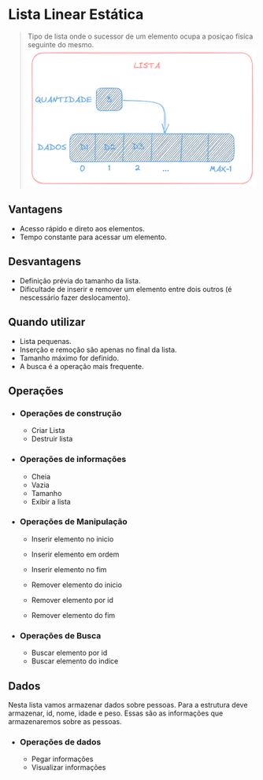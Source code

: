 # Lista Linear Estática
> Tipo de lista onde o sucessor de um elemento ocupa 
a posiçao física seguinte do mesmo.
<img src="../../doc_images/lista_linear_estatica.png"></img>

## Vantagens
- Acesso rápido e direto aos elementos.
- Tempo constante para acessar um elemento.

## Desvantagens
- Definição prévia do tamanho da lista.
- Dificultade de inserir e remover um elemento entre dois outros (é nescessário fazer deslocamento).

## Quando utilizar 
- Lista pequenas.
- Inserção e remoção são apenas no final da lista.
- Tamanho máximo for definido.
- A busca é a operação mais frequente.

## Operações 

- ### Operações de construção
    - Criar Lista
    - Destruir lista

- ### Operações de informações
    - Cheia
    - Vazia
    - Tamanho
    - Exibir a lista

- ### Operações de Manipulação
    - Inserir elemento no inicio
    - Inserir elemento em ordem 
    - Inserir elemento no fim

    - Remover elemento do inicio
    - Remover elemento por id
    - Remover elemento do fim

- ### Operações de Busca
    - Buscar elemento por id
    - Buscar elemento do indice

## Dados
Nesta lista vamos armazenar dados sobre pessoas. Para a estrutura deve armazenar, id, nome, idade e peso. Essas são as informações que armazenaremos sobre as pessoas.

- ### Operações de dados
    - Pegar informações
    - Visualizar informações
